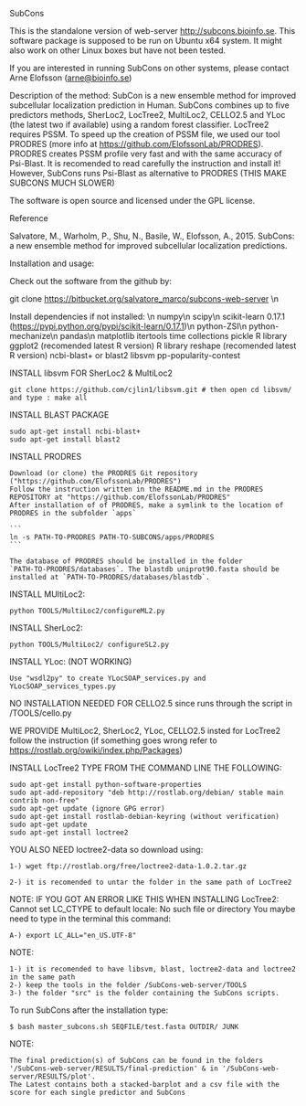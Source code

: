SubCons

This is the standalone version of web-server http://subcons.bioinfo.se.
This software package is supposed to be run on Ubuntu x64 system. 
It might also work on other Linux boxes but have not been tested.

If you are interested in running SubCons on other systems, please contact Arne Elofsson (arne@bioinfo.se)

Description of the method:
SubCon is a new ensemble method for improved subcellular localization prediction in Human.
SubCons combines up to five predictors methods, SherLoc2, LocTree2, MultiLoc2, 
CELLO2.5 and YLoc (the latest two if available) using a random forest classifier.
LocTree2 requires PSSM. To speed up the creation of PSSM file,
we used our tool PRODRES (more info at https://github.com/ElofssonLab/PRODRES).
PRODRES creates PSSM profile very fast and with the same accuracy of Psi-Blast.
It is recomended to read carefully the instruction and install it!
However, SubCons runs Psi-Blast as alternative to PRODRES (THIS MAKE SUBCONS MUCH SLOWER)
 
The software is open source and licensed under the GPL license.

Reference

Salvatore, M., Warholm, P., Shu, N., Basile, W., Elofsson, A., 2015. SubCons: a new ensemble method for improved subcellular localization predictions.

Installation and usage:

Check out the software from the github by:

git clone https://bitbucket.org/salvatore_marco/subcons-web-server \n



Install dependencies if not installed: \n
	numpy\n
	scipy\n
	scikit-learn 0.17.1 (https://pypi.python.org/pypi/scikit-learn/0.17.1)\n
	python-ZSI\n
	python-mechanize\n
	pandas\n
	matplotlib
	itertools
	time
	collections
	pickle
	R library ggplot2 (recomended latest R version)
	R library reshape (recomended latest R version)
	ncbi-blast+ or blast2
	libsvm 
	pp-popularity-contest
	

INSTALL libsvm FOR SherLoc2 & MultiLoc2

	git clone https://github.com/cjlin1/libsvm.git # then open cd libsvm/ and type : make all

INSTALL BLAST PACKAGE 

	sudo apt-get install ncbi-blast+ 
	sudo apt-get install blast2

INSTALL PRODRES 
	
	Download (or clone) the PRODRES Git repository ("https://github.com/ElofssonLab/PRODRES")
	Follow the instruction written in the README.md in the PRODRES REPOSITORY at "https://github.com/ElofssonLab/PRODRES"	
	After installation of of PRODRES, make a symlink to the location of PRODRES in the subfolder `apps`

	```
	ln -s PATH-TO-PRODRES PATH-TO-SUBCONS/apps/PRODRES
	```

    The database of PRODRES should be installed in the folder
    `PATH-TO-PRODRES/databases`. The blastdb uniprot90.fasta should be
    installed at `PATH-TO-PRODRES/databases/blastdb`.

INSTALL MUltiLoc2: 

	python TOOLS/MultiLoc2/configureML2.py

INSTALL SherLoc2:

	python TOOLS/MultiLoc2/ configureSL2.py

INSTALL YLoc: (NOT WORKING)
	
	Use "wsdl2py" to create YLocSOAP_services.py and YLocSOAP_services_types.py

NO INSTALLATION NEEDED FOR CELLO2.5 since runs through the script in /TOOLS/cello.py

WE PROVIDE MultiLoc2, SherLoc2, YLoc, CELLO2.5 insted for LocTree2 follow the instruction (if something goes wrong refer to https://rostlab.org/owiki/index.php/Packages)

INSTALL LocTree2 TYPE FROM THE COMMAND LINE THE FOLLOWING:

	sudo apt-get install python-software-properties
	sudo apt-add-repository "deb http://rostlab.org/debian/ stable main contrib non-free"
	sudo apt-get update (ignore GPG error)
	sudo apt-get install rostlab-debian-keyring (without verification)
	sudo apt-get update
	sudo apt-get install loctree2

YOU ALSO NEED loctree2-data so download using:

	1-) wget ftp://rostlab.org/free/loctree2-data-1.0.2.tar.gz

	2-) it is recomended to untar the folder in the same path of LocTree2

NOTE: IF YOU GOT AN ERROR LIKE THIS WHEN INSTALLING LocTree2: Cannot set LC_CTYPE to default locale: No such file or directory
You maybe need to type in the terminal this command:
	
	A-) export LC_ALL="en_US.UTF-8"

NOTE:
   
	1-) it is recomended to have libsvm, blast, loctree2-data and loctree2 in the same path
	2-) keep the tools in the folder /SubCons-web-server/TOOLS
	3-) the folder "src" is the folder containing the SubCons scripts.

To run SubCons after the installation type:
	
	$ bash master_subcons.sh SEQFILE/test.fasta OUTDIR/ JUNK
	

NOTE:

	The final prediction(s) of SubCons can be found in the folders '/SubCons-web-server/RESULTS/final-prediction' & in '/SubCons-web-server/RESULTS/plot'. 
	The Latest contains both a stacked-barplot and a csv file with the score for each single predictor and SubCons





